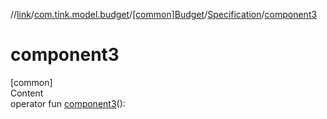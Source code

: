 //[link](../../../index.md)/[com.tink.model.budget](../../index.md)/[[common]Budget](../index.md)/[Specification](index.md)/[component3](component3.md)



# component3  
[common]  
Content  
operator fun [component3](component3.md)(): <ERROR CLASS>  



